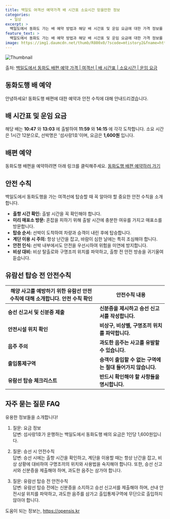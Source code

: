 ```yaml
---
title: 백일도 여객선 예약가격 배 시간표 소요시간 믿을만한 정보
categories:
  - 일상
excerpt: >
  백일도에서 동화도 가는 배 예약 방법과 해당 배 시간표 및 운임 요금에 대한 가격 정보를 안내 드리겠습니다. 안전하고 재밋는 동화도행 여행을 위해 아래 정보 참고하시기 바랍니다. 동화도행 배편 예약하기 👈 클릭백일도에서 동화도행 배 시간표출발 시간도착 시간소요 시간선박명요금10:4711:591시간 12분섬사랑1호1,600원13:0314:151시간 12분섬사랑1호1,600원동화도행 배편 예약하기 👈 클릭백일도에서 동화도행 여객선 탑승 시 이용수칙백일도에서 동화도행을 가는 여객선에 탑승할 때 꼭 알아야 할 중요한 안전 수칙을 소개합니다. 중요 안전 수칙출항 시간 확인: 출발 시간을 꼭 확인해야 합니다.미리 매표소 방문: 혼잡을 피하기 위해 출발 시간에 충분한 여유를 가지고 매표소를 방문합니다.탑승 순서: 선..
feature_text: >
  백일도에서 동화도 가는 배 예약 방법과 해당 배 시간표 및 운임 요금에 대한 가격 정보를 안내 드리겠습니다. 안전하고 재밋는 동화도행 여행을 위해 아래 정보 참고하시기 바랍니다. 동화도행 배편 예약하기 👈 클릭백일도에서 동화도행 배 시간표출발 시간도착 시간소요 시간선박명요금10:4711:591시간 12분섬사랑1호1,600원13:0314:151시간 12분섬사랑1호1,600원동화도행 배편 예약하기 👈 클릭백일도에서 동화도행 여객선 탑승 시 이용수칙백일도에서 동화도행을 가는 여객선에 탑승할 때 꼭 알아야 할 중요한 안전 수칙을 소개합니다. 중요 안전 수칙출항 시간 확인: 출발 시간을 꼭 확인해야 합니다.미리 매표소 방문: 혼잡을 피하기 위해 출발 시간에 충분한 여유를 가지고 매표소를 방문합니다.탑승 순서: 선..
image: https://img1.daumcdn.net/thumb/R800x0/?scode=mtistory2&fname=https%3A%2F%2Fblog.kakaocdn.net%2Fdn%2Fq4a7A%2FbtsHDglV71r%2FKZXyPpehqVcHmTeDhk1iPk%2Fimg.webp
---
```


![Thumbnail](https://img1.daumcdn.net/thumb/R800x0/?scode=mtistory2&fname=https%3A%2F%2Fblog.kakaocdn.net%2Fdn%2Fq4a7A%2FbtsHDglV71r%2FKZXyPpehqVcHmTeDhk1iPk%2Fimg.webp)

<p>출처: <a href="https://opensis.kr/entry/%EB%B0%B1%EC%9D%BC%EB%8F%84%EC%97%90%EC%84%9C-%EB%8F%99%ED%99%94%EB%8F%84-%EB%B0%B0%ED%8E%B8-%EC%98%88%EC%95%BD-%EA%B0%80%EA%B2%A9-%EC%97%AC%EA%B0%9D%EC%84%A0-%EB%B0%B0-%EC%8B%9C%EA%B0%84%ED%91%9C-%EC%86%8C%EC%9A%94%EC%8B%9C%EA%B0%84-%EC%9A%B4%EC%9E%84-%EC%9A%94%EA%B8%88" rel="dofollow">백일도에서 동화도 배편 예약 가격 | 여객선 | 배 시간표 | 소요시간 | 운임 요금</a> </p>

## 동화도행 배 예약

안녕하세요! 동화도행 배편에 대한 예약과 안전 수칙에 대해 안내드리겠습니다.

## 배 시간표 및 운임 요금

해당 배는 **10:47** 와 **13:03** 에 출발하여 **11:59** 와 **14:15** 에 각각 도착합니다. 소요 시간은
1시간 12분으로, 선박명은 '섬사랑1호'이며, 요금은 **1,600원** 입니다.

## 배편 예약

동화도행 배편을 예약하려면 아래 링크를 클릭해주세요. [동화도행 배편 예약하러
가기](https://www.example.com/booking)

## 안전 수칙

백일도에서 동화도행을 가는 여객선에 탑승할 때 꼭 알아야 할 중요한 안전 수칙을 소개합니다.

  * **출항 시간 확인:** 출발 시간을 꼭 확인해야 합니다.
  * **미리 매표소 방문:** 혼잡을 피하기 위해 출발 시간에 충분한 여유를 가지고 매표소를 방문합니다.
  * **탑승 순서:** 선박이 도착하여 차량과 승객이 내린 후에 탑승합니다.
  * **계단 이용 시 주의:** 항상 난간을 잡고, 바람이 심한 날에는 특히 조심해야 합니다.
  * **안전 인식:** 선박 내부에서도 안전을 우선시하여 위험을 미연에 방지합니다.
  * **비상 대비:** 비상 탈출로와 구명조끼 위치를 파악하고, 출항 전 안전 방송을 귀기울여 듣습니다.

## 유람선 탑승 전 안전수칙

해양 사고를 예방하기 위한 유람선 안전 수칙에 대해 소개합니다.  **안전 수칙 확인** | **안전수칙 내용**  
---|---  
**승선 신고서 및 신분증 제출** | **신분증을 제시하고 승선 신고서를 작성합니다.**  
**안전시설 위치 확인** | **비상구, 비상벨, 구명조끼 위치를 파악합니다.**  
**음주 주의** | **과도한 음주는 사고를 유발할 수 있습니다.**  
**출입통제구역** | **승객이 출입할 수 없는 구역에는 절대 들어가지 않습니다.**  
**유람선 탑승 체크리스트** | **반드시 확인해야 할 사항들을 명시합니다.**  
  
## 자주 묻는 질문 FAQ

유용한 정보들을 소개합니다!

  1. 질문: 요금 정보  
답변: 섬사랑1호가 운행하는 백일도에서 동화도행 배의 요금은 1인당 1,600원입니다.

  2. 질문: 승선 시 안전수칙  
답변: 승선 시에는 출항 시간을 확인하고, 계단을 이용할 때는 항상 난간을 잡고, 비상 상황에 대비하여 구명조끼의 위치와 사용법을 숙지해야
합니다. 또한, 승선 신고서와 신분증을 제출해야 하며, 과도한 음주는 삼가야 합니다.

  3. 질문: 유람선 탑승 전 안전수칙  
답변: 유람선 탑승 전에는 신분증을 소지하고 승선 신고서를 제출해야 하며, 선내 안전시설 위치를 파악하고, 과도한 음주를 삼가고
출입통제구역에 무단으로 출입하지 않아야 합니다.

 

도움이 되는 정보는, <a href="https://opensis.kr" rel="dofollow">https://opensis.kr</a>


